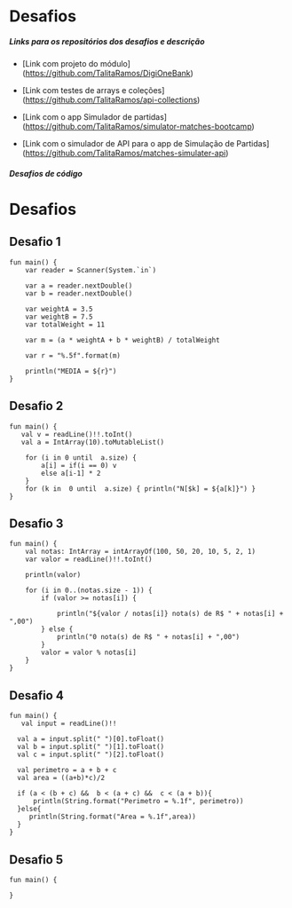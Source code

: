 # Desafios

##### Links para os repositórios dos desafios e descrição

* [Link com projeto do módulo] (https://github.com/TalitaRamos/DigiOneBank)

* [Link com testes de arrays e coleções] (https://github.com/TalitaRamos/api-collections)

* [Link com o app Simulador de partidas] (https://github.com/TalitaRamos/simulator-matches-bootcamp)

* [Link com o simulador de API para o app de Simulação de Partidas] (https://github.com/TalitaRamos/matches-simulater-api)

##### Desafios de código

# Desafios

## Desafio 1

```
fun main() {
    var reader = Scanner(System.`in`)

    var a = reader.nextDouble()
    var b = reader.nextDouble()
    
    var weightA = 3.5
    var weightB = 7.5
    var totalWeight = 11

    var m = (a * weightA + b * weightB) / totalWeight

    var r = "%.5f".format(m)

    println("MEDIA = ${r}")
}
```

## Desafio 2

```
fun main() {
   val v = readLine()!!.toInt()
   val a = IntArray(10).toMutableList()
    
    for (i in 0 until  a.size) {
        a[i] = if(i == 0) v
        else a[i-1] * 2
    }
    for (k in  0 until  a.size) { println("N[$k] = ${a[k]}") }
}
```
## Desafio 3

```
fun main() {
    val notas: IntArray = intArrayOf(100, 50, 20, 10, 5, 2, 1)
    var valor = readLine()!!.toInt()

    println(valor)

    for (i in 0..(notas.size - 1)) {
        if (valor >= notas[i]) {

            println("${valor / notas[i]} nota(s) de R$ " + notas[i] + ",00")
        } else {
            println("0 nota(s) de R$ " + notas[i] + ",00")
        }
        valor = valor % notas[i]
    }
}
```

## Desafio 4

```
fun main() {
   val input = readLine()!!
  
  val a = input.split(" ")[0].toFloat()
  val b = input.split(" ")[1].toFloat()
  val c = input.split(" ")[2].toFloat()
 
  val perimetro = a + b + c
  val area = ((a+b)*c)/2
  
  if (a < (b + c) &&  b < (a + c) &&  c < (a + b)){
      println(String.format("Perimetro = %.1f", perimetro))
  }else{
     println(String.format("Area = %.1f",area))
  } 
}
```

## Desafio 5

```
fun main() {
   
}
```

